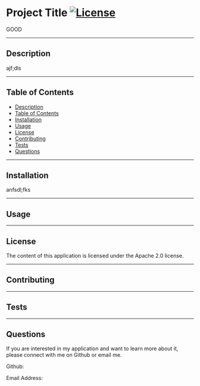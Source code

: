 
# Project Title [![License](https://img.shields.io/badge/License-Apache%202.0-blue.svg)](https://opensource.org/licenses/Apache-2.0)

GOOD

---

## Description 

ajf;dls

---
## Table of Contents
- [Description](#description)
- [Table of Contents](#table-of-contents)
- [Installation](#installation)
- [Usage](#usage)
- [License](#license)
- [Contributing](#contributing)
- [Tests](#tests)
- [Questions](#questions)
---
## Installation

anfsdl;fks

---
## Usage



---
## License

The content of this application is licensed under the Apache 2.0 license.

---
## Contributing



---
## Tests



---
## Questions

If you are interested in my application and want to learn more about it, please connect with me on Github or email me. 

Github: <a href="https://github.com/" target="_blank"></a> 

Email Address: 

    
